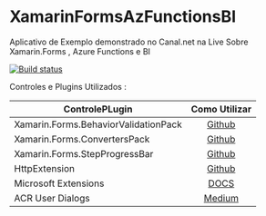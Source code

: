 # XamarinFormsAzFunctionsBI


Aplicativo de Exemplo demonstrado no Canal.net na Live Sobre Xamarin.Forms , Azure Functions e BI

[![Build status](https://build.appcenter.ms/v0.1/apps/3d0fd1a1-b969-47e4-b675-dddd4348fdd6/branches/main/badge)](https://appcenter.ms)

Controles e Plugins Utilizados :

|ControlePLugin |Como Utilizar|
| ------------------- | :------------------: |
|Xamarin.Forms.BehaviorValidationPack |[Github](https://github.com/TBertuzzi/Xamarin.Forms.BehaviorValidationPack)|
|Xamarin.Forms.ConvertersPack|[Github](https://github.com/TBertuzzi/Xamarin.Forms.ConvertersPack)|
|Xamarin.Forms.StepProgressBar|[Github](https://github.com/TBertuzzi/Xamarin.Forms.StepProgressBar)|
|HttpExtension|[Github](https://github.com/TBertuzzi/HttpExtension)|
|Microsoft Extensions|[DOCS](https://docs.microsoft.com/en-us/dotnet/api/?WT.mc_id=DOP-MVP-5003242)|
|ACR User Dialogs|[Medium](https://medium.com/@bertuzzi/meu-plugin-minha-vida-toast-load-dialogs-baf96b51ade7)|

